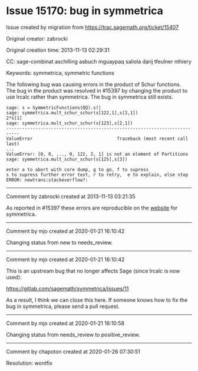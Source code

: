 # Issue 15170: bug in symmetrica

Issue created by migration from https://trac.sagemath.org/ticket/15407

Original creator: zabrocki

Original creation time: 2013-11-13 02:29:31

CC:  sage-combinat aschilling asbuch mguaypaq saliola darij tfeulner nthiery

Keywords: symmetrica, symmetric functions

The following bug was causing errors in the product of Schur functions.  The bug in the product was resolved in #15397 by changing the product to use lrcalc rather than symmetrica.  The bug in symmetrica still exists.


```
sage: s = SymmetricFunctions(QQ).s()
sage: symmetrica.mult_schur_schur(s[122,1],s[2,1])
2*s[1]
sage: symmetrica.mult_schur_schur(s[123],s[2,1])
---------------------------------------------------------------------------
ValueError                                Traceback (most recent call last)
...
ValueError: [0, 0, ..., 0, 122, 2, 1] is not an element of Partitions
sage: symmetrica.mult_schur_schur(s[125],s[3])

enter a to abort with core dump, g to go, f to supress
s to supress further error text, r to retry,  e to explain, else stop
ERROR: newtrans:stackoverflow?: 
```



---

Comment by zabrocki created at 2013-11-13 03:21:35

As reported in #15397 these errors are reproducible on the [website](http://www.mathe2.uni-bayreuth.de/cgi-bin/axel/gensym.exe?outerproduct_schur?2?1?PARTITION?PARTITION) for symmetrica.


---

Comment by mjo created at 2020-01-21 16:10:42

Changing status from new to needs_review.


---

Comment by mjo created at 2020-01-21 16:10:42

This is an upstream bug that no longer affects Sage (since lrcalc is now used):

https://gitlab.com/sagemath/symmetrica/issues/11

As a result, I think we can close this here. If someone knows how to fix the bug in symmetrica, please send a pull request.


---

Comment by mjo created at 2020-01-21 16:10:58

Changing status from needs_review to positive_review.


---

Comment by chapoton created at 2020-01-26 07:30:51

Resolution: wontfix
